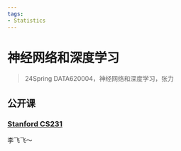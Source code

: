 ```yaml
---
tags:
- Statistics
---
```


# 神经网络和深度学习
> 24Spring DATA620004，神经网络和深度学习，张力

## 公开课

### [Stanford CS231](https://cs231n.stanford.edu/)

李飞飞～